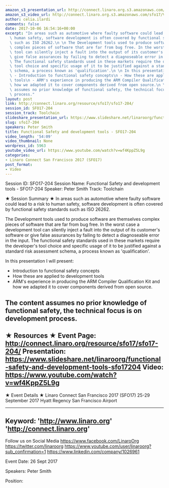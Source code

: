 ```yaml
---
amazon_s3_presentation_url: http://connect.linaro.org.s3.amazonaws.com/sfo17/Presentations/SFO17-204-%20Functional%20Safety%20and%20development%20tools.pdf
amazon_s3_video_url: http://connect.linaro.org.s3.amazonaws.com/sfo17/Videos/SFO17-204%20Functional%20Safety%20and%20development%20tools.mp4
author: celia.ilardi
comments: false
date: 2017-10-06 16:54:16+00:00
excerpt: "In areas such as automotive where faulty software could lead to a risk to\
  \ human safety, software development is often covered by functional safety standards\
  \ such as ISO 26262.\n \n The Development tools used to produce software are themselves\
  \ complex pieces of software that are far from bug free. In the worst case a development\
  \ tool can silently inject a fault into the output of its customer's software or\
  \ give false assurances by failing to detect a diagnoseable error in the input.\
  \ The functional safety standards used in these markets require the developer's\
  \ tool choice and specific usage of it to be justified against a standard risk assessment\
  \ schema, a process known as 'qualification'.\n \n In this presentation I will present:\n\
  \ - Introduction to functional safety concepts\n - How these are applied to development\
  \ tools\n - ARM's experience in producing the ARM Compiler Qualification Kit and\
  \ how we adapted it to cover components derived from open source.\n \n The content\
  \ assumes no prior knowledge of functional safety, the technical focus is on development\
  \ process."
layout: post
link: http://connect.linaro.org/resource/sfo17/sfo17-204/
session_id: SFO17-204
session_track: Toolchain
slideshare_presentation_url: https://www.slideshare.net/linaroorg/functional-safety-and-development-tools-sfo17204
slug: sfo17-204
speakers: Peter Smith
title: Functional Safety and development tools - SFO17-204
video_length: '54:09'
video_thumbnail: None
wordpress_id: 5963
youtube_video_url: https://www.youtube.com/watch?v=wf4KppZ5L9g
categories:
- Linaro Connect San Francisco 2017 (SFO17)
post_format:
- Video
---
```


Session ID: SFO17-204
Session Name: Functional Safety and development tools - SFO17-204
Speaker: Peter Smith 
Track: Toolchain


★ Session Summary ★
In areas such as automotive where faulty software could lead to a risk to human safety, software development is often covered by functional safety standards such as ISO 26262.
 
 The Development tools used to produce software are themselves complex pieces of software that are far from bug free. In the worst case a development tool can silently inject a fault into the output of its customer's software or give false assurances by failing to detect a diagnoseable error in the input. The functional safety standards used in these markets require the developer's tool choice and specific usage of it to be justified against a standard risk assessment schema, a process known as 'qualification'.
 
 In this presentation I will present:
 - Introduction to functional safety concepts
 - How these are applied to development tools
 - ARM's experience in producing the ARM Compiler Qualification Kit and how we adapted it to cover components derived from open source.
 
 The content assumes no prior knowledge of functional safety, the technical focus is on development process.
---------------------------------------------------
★ Resources ★
Event Page: http://connect.linaro.org/resource/sfo17/sfo17-204/
Presentation: https://www.slideshare.net/linaroorg/functional-safety-and-development-tools-sfo17204
Video: https://www.youtube.com/watch?v=wf4KppZ5L9g
 ---------------------------------------------------

★ Event Details ★
Linaro Connect San Francisco 2017 (SFO17)
25-29 September 2017
Hyatt Regency San Francisco Airport

---------------------------------------------------
Keyword: 
'http://www.linaro.org'
'http://connect.linaro.org'
---------------------------------------------------
Follow us on Social Media
https://www.facebook.com/LinaroOrg
https://twitter.com/linaroorg
https://www.youtube.com/user/linaroorg?sub_confirmation=1
https://www.linkedin.com/company/1026961

Event Date: 26 Sept 2017

Speakers: Peter Smith

Position: 
